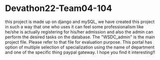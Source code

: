# Devathon22-Team04-104

this project is made up on django and mySQL, we have created this project in such a way that one who uses it can feel some professionalism like he/she is actually registering for his/her admission and also the admin can perform the desired tasks on the database.
The "WSDC_admin" is the main project file. Please refer to that file for evaluation purpose.
This portal has option of multiple selection of specialization using the name of department and one of the specific thing paypal gateway. I hope you find it interesting!!
